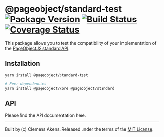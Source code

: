 # @pageobject/standard-test [![Package Version][badge-npm-image]][badge-yarn-link] [![Build Status][badge-travis-image]][badge-travis-link] [![Coverage Status][badge-coveralls-image]][badge-coveralls-link]

This package allows you to test the compatibility of your implementation of the [PageObjectJS standard API][repo-readme-standard].

## Installation

```sh
yarn install @pageobject/standard-test
```

```sh
# Peer dependencies
yarn install @pageobject/core @pageobject/standard
```

## API

Please find the API documentation [here][repo-api-standard-test].

---

Built by (c) Clemens Akens. Released under the terms of the [MIT License][repo-license].

[badge-coveralls-image]: https://coveralls.io/repos/github/clebert/pageobject/badge.svg?branch=master
[badge-coveralls-link]: https://coveralls.io/github/clebert/pageobject?branch=master
[badge-npm-image]: https://img.shields.io/npm/v/@pageobject/standard-test.svg
[badge-yarn-link]: https://yarnpkg.com/en/package/@pageobject/standard-test
[badge-travis-image]: https://travis-ci.org/clebert/pageobject.svg?branch=master
[badge-travis-link]: https://travis-ci.org/clebert/pageobject
[repo-api-standard-test]: https://pageobject.js.org/api/standard-test/
[repo-license]: https://github.com/clebert/pageobject/blob/master/LICENSE
[repo-readme-standard]: https://github.com/clebert/pageobject/tree/master/@pageobject/standard
